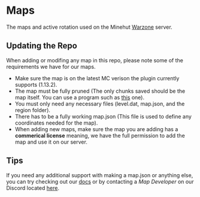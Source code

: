 # Maps
The maps and active rotation used on the Minehut [Warzone](https://warz.one) server.

## Updating the Repo
When adding or modifing any map in this repo, please note some of the requirements we have for our maps.

- Make sure the map is on the latest MC verison the plugin currently supports (1.13.2).
- The map must be fully pruned (The only chunks saved should be the map itself. You can use a program such as [this](https://github.com/Querz/mcaselector) one).
- You must only need any necessary files (level.dat, map.json, and the region folder).
- There has to be a fully working map.json (This file is used to define any coordinates needed for the map).
- When adding new maps, make sure the map you are adding has a **commerical license** meaning, we have the full permission to add the map and use it on our server.

## Tips
If you need any additional support with making a map.json or anything else, you can try checking out our [docs](https://docs.warz.one) or by contacting a *Map Developer* on our Discord located [here](https://discord.io/WarzoneMC).
